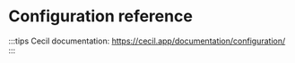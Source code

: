 # Configuration reference

:::tips
Cecil documentation: <https://cecil.app/documentation/configuration/>
:::
